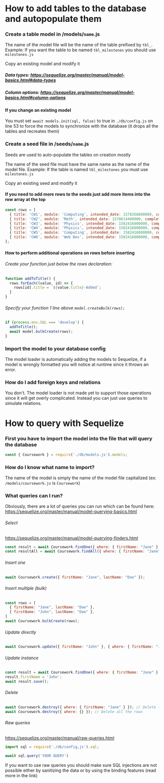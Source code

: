 # How to add tables to the database and autopopulate them

### Create a table model in /models/`name`.js

The name of the model file will be the name of the table prefixed by `tbl_`.
Example: If you want the table to be named `tbl_milestones` you should use `milestones.js`

Copy an existing model and modify it
##### Data types: https://sequelize.org/master/manual/model-basics.html#data-types
##### Column options: https://sequelize.org/master/manual/model-basics.html#column-options

#### If you change an existing model
You must set `await models.init(sql, false)` to true in `./db/config.js` on line 53 to force the models to synchronize with the database (it drops all the tables and recreates them)

### Create a seed file in /seeds/`name`.js

Seeds are used to auto-populate the tables on creation mostly

The name of the seed file must have the same name as the name of the model file.
Example: If the table is named `tbl_milestones` you must use `milestones.js`

Copy an existing seed and modify it

#### If you need to add more rows to the seeds just add more items into the row array at the top
```javascript
const rows = [
  { title: 'CW1', module: 'Computing', intended_date: 1578268800000, completion_date: 1583625600000, status: 'In progress' },
  { title: 'CW2', module: 'Math', intended_date: 1578614400000, completion_date: 1585526400000, status: 'In progress' },
  { title: 'CW3', module: 'Physics', intended_date: 1582416000000, completion_date: 1585526400000, status: 'Complete' },
  { title: 'CW4', module: 'Physics', intended_date: 1582416000000, completion_date: 1585526400000, status: 'Complete' },
  { title: 'CW5', module: 'Computing', intended_date: 1582416000000, completion_date: 1585526400000, status: 'Complete' },
  { title: 'CW6', module: 'Web Dev', intended_date: 1582416000000, completion_date: 1585526400000, status: 'Complete' },
];
```

#### How to perform additional operations on rows before inserting
###### Create your function just below the rows declaration:
```javascript
function addToTitle() {
  rows.forEach((value, id) => {
    rows[id].title = `${value.title}-Added`;
  }
}
```
###### Specify your function 1 line above `model.createBulk(rows);`
```javascript
if (process.env.SQL === 'develop') {
  addToTitle();
  await model.bulkCreate(rows);
}
```

### Import the model to your database config

The model loader is automatically adding the models to Sequelize, if a model is wrongly formatted you will notice at runtime since it throws an error.

### How do I add foreign keys and relations

You don't. The model loader is not made yet to support those operations since it will get overly complicated. Instead you can just use queries to simulate relations.

# How to query with Sequelize

### First you have to import the model into the file that will query the database
```javascript
const { Coursework } = require('./db/models.js').models;
```

### How do I know what name to import?
The name of the model is simply the name of the model file capitalized (ex: `/models/coursework.js` is `Coursework`)

### What queries can I run?
Obviously, there are a lot of queries you can run which can be found here:
https://sequelize.org/master/manual/model-querying-basics.html

###### Select
https://sequelize.org/master/manual/model-querying-finders.html
```javascript
const result = await Coursework.findOne({ where: { firstName: "Jane" } }); // Returns the row itself
const resultAll = await Coursework.findAll({ where: { firstName: "Jane" } }); // Returns an array of rows
```
###### Insert one
```javascript
await Coursework.create({ firstName: "Jane", lastName: "Doe" });
```
###### Insert multiple (bulk)
```javascript
const rows = [
  { firstName: "Jane", lastName: "Doe" },
  { firstName: "John", lastName: "Doe" },
]
await Coursework.bulkCreate(rows);
```
###### Update directly
```javascript
await Coursework.update({ firstName: "John" }, { where: { firstName: "Jane" } });
```
###### Update instance
```javascript
const result = await Coursework.findOne({ where: { firstName: "Jane" } });
result.firstName = 'John';
await result.save();
```
###### Delete
```javascript
await Coursework.destroy({ where: { firstName: "Jane" } }); // Delete the row where firstName = Jane
await Coursework.destroy({ where: {} }); // Delete all the rows
```
###### Raw queries
https://sequelize.org/master/manual/raw-queries.html
```javascript
import sql = require('./db/config,js').sql;

await sql.query('YOUR QUERY') 
```
If you want to use raw queries you should make sure SQL injections are not possible either by sanitizing the data or by using the binding features (read more in the link)
